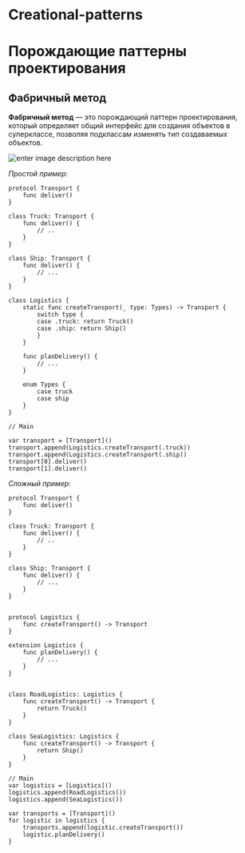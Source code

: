 # Creational-patterns

Порождающие паттерны проектирования
===================

Фабричный метод
-------------

**Фабричный метод** — это порождающий паттерн проектирования, который определяет общий интерфейс для создания объектов в суперклассе, позволяя подклассам изменять тип создаваемых объектов.

![enter image description here](https://refactoring.guru/images/patterns/content/factory-method/factory-method-2x.png)

*Простой пример:* 
```
protocol Transport {
    func deliver()
}

class Truck: Transport {
    func deliver() {
        // ..
    }
}

class Ship: Transport {
    func deliver() {
        // ...
    }
}

class Logistics {
    static func createTransport(_ type: Types) -> Transport {
        switch type {
        case .truck: return Truck()
        case .ship: return Ship()
        }
    }

    func planDelivery() {
        // ...
    }

    enum Types {
        case truck
        case ship
    }
}

// Main

var transport = [Transport]()
transport.append(Logistics.createTransport(.truck))
transport.append(Logistics.createTransport(.ship))
transport[0].deliver()
transport[1].deliver()
```

*Сложный пример*: 
```
protocol Transport {
    func deliver()
}

class Truck: Transport {
    func deliver() {
        // ..
    }
}

class Ship: Transport {
    func deliver() {
        // ...
    }
}


protocol Logistics {
    func createTransport() -> Transport
}

extension Logistics {
    func planDelivery() {
        // ...
    }
}


class RoadLogistics: Logistics {
    func createTransport() -> Transport {
        return Truck()
    }
}

class SeaLogistics: Logistics {
    func createTransport() -> Transport {
        return Ship()
    }
}

// Main
var logistics = [Logistics]()
logistics.append(RoadLogistics())
logistics.append(SeaLogistics())

var transports = [Transport]()
for logistic in logistics {
    transports.append(logistic.createTransport())
    logistic.planDelivery()
}

```
